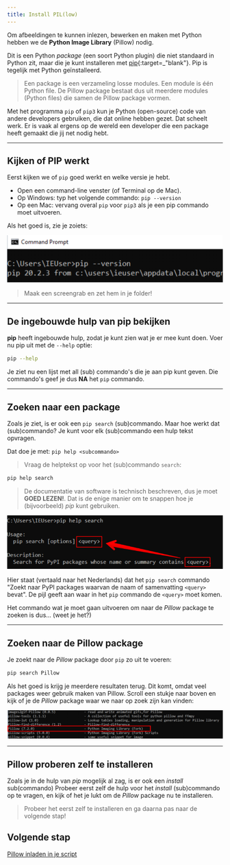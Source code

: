 ```yaml
---
title: Install PIL(low)
---
```


Om afbeeldingen te kunnen inlezen, bewerken en maken met Python hebben we de **Python Image Library** (Pillow) nodig.

Dit is een Python *package* (een soort Python plugin) die niet standaard in Python zit, maar die je kunt installeren met [pip](https://realpython.com/what-is-pip/){:target=_"blank"}. Pip is tegelijk met Python geïnstalleerd. 

> Een package is een verzameling losse modules. Een module is één Python file. De Pillow package bestaat dus uit meerdere modules (Python files) die samen de Pillow package vormen. 

Met het programma `pip` of `pip3` kun je Python (open-source) code van andere developers gebruiken, die dat online hebben gezet. Dat scheelt werk. Er is vaak al ergens op de wereld een developer die een package heeft gemaakt die jij net nodig hebt.

---

## Kijken of PIP werkt
Eerst kijken we of `pip` goed werkt en welke versie je hebt.

* Open een command-line venster (of Terminal op de Mac). 
* Op Windows: typ het volgende commando: `pip --version` 
* Op een Mac: vervang overal `pip` voor `pip3` als je een pip commando moet uitvoeren.

Als het goed is, zie je zoiets:

![](pip-version.png)

> Maak een screengrab en zet hem in je folder!

---

## De ingebouwde hulp van pip bekijken
**pip** heeft ingebouwde hulp, zodat je kunt zien wat je er mee kunt doen.
Voer nu pip uit met de `--help` optie:

```bash
pip --help
``` 

Je ziet nu een lijst met all (sub) commando's die je aan pip kunt geven. 
Die commando's geef je dus **NA** het `pip` commando.

---

## Zoeken naar een package
Zoals je ziet, is er ook een `pip search` (sub)commando. Maar hoe werkt dat (sub)commando? 
Je kunt voor elk (sub)commando een hulp tekst opvragen.

Dat doe je met: `pip help <subcommando>`

> Vraag de helptekst op voor het (sub)commando `search`:

```bash
pip help search
```

> De documentatie van software is technisch beschreven, dus je moet **GOED LEZEN!**. Dat is de enige manier om te snappen hoe je (bijvoorbeeld) *pip* kunt gebruiken.

![](pip-help-search.png)

Hier staat (vertaald naar het Nederlands) dat het `pip search` commando "Zoekt naar PyPI packages waarvan de naam of samenvatting `<query>` bevat".
De pijl geeft aan waar in het `pip` commando de `<query>` moet komen. 

Het commando wat je moet gaan uitvoeren om naar de *Pillow* package te zoeken is dus... (weet je het?)

---
## Zoeken naar de Pillow package
Je zoekt naar de *Pillow* package door `pip` zo uit te voeren: 

```bash
pip search Pillow
```

Als het goed is krijg je meerdere resultaten terug. Dit komt, omdat veel packages weer gebruik maken van Pillow.
Scroll een stukje naar boven en kijk of je de *Pillow* package waar we naar op zoek zijn kan vinden:

![](pillow-result.png)


---

## Pillow proberen zelf te installeren
Zoals je in de hulp van *pip* mogelijk al zag, is er ook een *install* sub(commando)
Probeer eerst zelf de hulp voor het *install* (sub)commando op te vragen, en kijk of het je lukt om de *Pillow* package nu te installeren.

> Probeer het eerst zelf te installeren en ga daarna pas naar de volgende stap!

## Volgende stap
[Pillow inladen in je script](../02-pillow-start)

